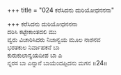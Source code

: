 +++
title = "024 ಕರೆಸಿದನು ದುರಿಯೋಧನನನಾ"

+++
ಕರೆಸಿದನು ದುರಿಯೋಧನನನಾ  
ದರಿಸಿ ಕಟ್ಟೇಕಾಂತದಲಿ ಮು  
ವ್ವರು ವಿಚಾರಿಸಿದರು ನಿಜಾನ್ವಯ ಮೂಲ ನಾಶನವ  
ಭರತಕುಲ ನಿರ್ವಾಹಕನೆ ಬಾ  
ಕುರುಕುಲಾನ್ವಯದೀಪ ಬಾ ಎ  
ನ್ನರಸ ಬಾ ಎನ್ನಾನೆ ಬಾಯೆಂದಪ್ಪಿದನು ಮಗನ  ॥24॥